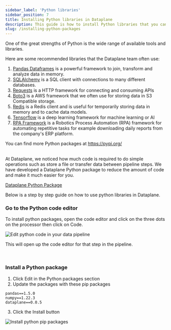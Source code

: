 ```yaml
---
sidebar_label: 'Python libraries'
sidebar_position: 7
title: Installing Python libraries in Dataplane
description: This guide is how to install Python libraries that you can use with Dataplane. 
slug: /installing-python-packages
---
```


One of the great strengths of Python is the wide range of available tools and libraries.

Here are some recommended libraries that the Dataplane team often use:

1. [Pandas Dataframes](https://pypi.org/project/pandas/) is a powerful framework to join, transform and analyze data in memory.
2. [SQLAlchemy](https://pypi.org/project/SQLAlchemy/) is a SQL client with connections to many different databases.
3. [Requests](https://pypi.org/project/requests/) is a HTTP framework for connecting and consuming APIs
4. [Boto3](https://pypi.org/project/boto3/) is a AWS framework that we often use for storing data in S3 Compatible storage.
5. [Redis](https://pypi.org/project/redis/) is a Redis client and is useful for temporarily storing data in memory and to cache data models.
6. [Tensorflow](https://pypi.org/project/tensorflow/) is a deep learning framework for machine learning or AI
7. [RPA Framework](https://pypi.org/project/rpaframework/) is a Robotics Process Automation (RPA) framework for automating repetitive tasks for example downloading daily reports from the company's ERP platform.

You can find more Python packages at https://pypi.org/

<br />
At Dataplane, we noticed how much code is required to do simple operations such as store a file or transfer data between pipeline steps. We have developed a Dataplane Python package to reduce the amount of code and make it much easier for you. 

[Dataplane Python Package](https://pypi.org/project/dataplane/)

 
Below is a step by step guide on how to use python libraries in Dataplane. 
<br />

### Go to the Python code editor

To install python packages, open the code editor and click on the three dots on the processor then click on Code.

![Edit python code in your data pipeline](/img/get-started/edit-code.png)

This will open up the code editor for that step in the pipeline.

<br />

### Install a Python package

1. Click Edit in the Python packages section
2. Update the packages with these pip packages
```
pandas==1.5.0
numpy==1.22.3
dataplane==0.0.5
```
3. Click the Install button

![Install python pip packages](/img/get-started/install-python-packages.png)




<br />